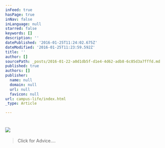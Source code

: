 ```yaml
---
inFeed: true
hasPage: true
inNav: false
inLanguage: null
starred: false
keywords: []
description: ''
datePublished: '2016-01-25T11:24:02.675Z'
dateModified: '2016-01-25T11:23:59.592Z'
title: ''
author: []
sourcePath: _posts/2016-01-22-a0d1db5f-d1e4-4d62-adb8-6c85d3a7fffd.md
published: true
authors: []
publisher:
  name: null
  domain: null
  url: null
  favicon: null
url: campus-life/index.html
_type: Article

---
```

# 

## ![](https://s3-us-west-2.amazonaws.com/the-grid-img/p/514c1cb445adf62217bb0b179e8b86c30686fb59.jpg)

> Click for Advice....